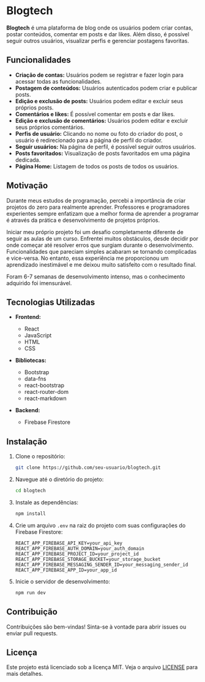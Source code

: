 # Blogtech

**Blogtech** é uma plataforma de blog onde os usuários podem criar contas, postar conteúdos, comentar em posts e dar likes. Além disso, é possível seguir outros usuários, visualizar perfis e gerenciar postagens favoritas.

## Funcionalidades

- **Criação de contas:** Usuários podem se registrar e fazer login para acessar todas as funcionalidades.
- **Postagem de conteúdos:** Usuários autenticados podem criar e publicar posts.
- **Edição e exclusão de posts:** Usuários podem editar e excluir seus próprios posts.
- **Comentários e likes:** É possível comentar em posts e dar likes.
- **Edição e exclusão de comentários:** Usuários podem editar e excluir seus próprios comentários.
- **Perfis de usuário:** Clicando no nome ou foto do criador do post, o usuário é redirecionado para a página de perfil do criador.
- **Seguir usuários:** Na página de perfil, é possível seguir outros usuários.
- **Posts favoritados:** Visualização de posts favoritados em uma página dedicada.
- **Página Home:** Listagem de todos os posts de todos os usuários.

## Motivação

Durante meus estudos de programação, percebi a importância de criar projetos do zero para realmente aprender. Professores e programadores experientes sempre enfatizam que a melhor forma de aprender a programar é através da prática e desenvolvimento de projetos próprios.

Iniciar meu próprio projeto foi um desafio completamente diferente de seguir as aulas de um curso. Enfrentei muitos obstáculos, desde decidir por onde começar até resolver erros que surgiam durante o desenvolvimento. Funcionalidades que pareciam simples acabaram se tornando complicadas e vice-versa. No entanto, essa experiência me proporcionou um aprendizado inestimável e me deixou muito satisfeito com o resultado final.

Foram 6-7 semanas de desenvolvimento intenso, mas o conhecimento adquirido foi imensurável.

## Tecnologias Utilizadas

- **Frontend:**
  - React
  - JavaScript
  - HTML
  - CSS

- **Bibliotecas:**
  - Bootstrap
  - data-fns
  - react-bootstrap
  - react-router-dom
  - react-markdown

- **Backend:**
  - Firebase Firestore

## Instalação

1. Clone o repositório:
    ```sh
    git clone https://github.com/seu-usuario/blogtech.git
    ```

2. Navegue até o diretório do projeto:
    ```sh
    cd blogtech
    ```

3. Instale as dependências:
    ```sh
    npm install
    ```

4. Crie um arquivo `.env` na raiz do projeto com suas configurações do Firebase Firestore:
    ```env
    REACT_APP_FIREBASE_API_KEY=your_api_key
    REACT_APP_FIREBASE_AUTH_DOMAIN=your_auth_domain
    REACT_APP_FIREBASE_PROJECT_ID=your_project_id
    REACT_APP_FIREBASE_STORAGE_BUCKET=your_storage_bucket
    REACT_APP_FIREBASE_MESSAGING_SENDER_ID=your_messaging_sender_id
    REACT_APP_FIREBASE_APP_ID=your_app_id
    ```

5. Inicie o servidor de desenvolvimento:
    ```sh
    npm run dev
    ```

## Contribuição

Contribuições são bem-vindas! Sinta-se à vontade para abrir issues ou enviar pull requests.

## Licença

Este projeto está licenciado sob a licença MIT. Veja o arquivo [LICENSE](./LICENSE) para mais detalhes.

